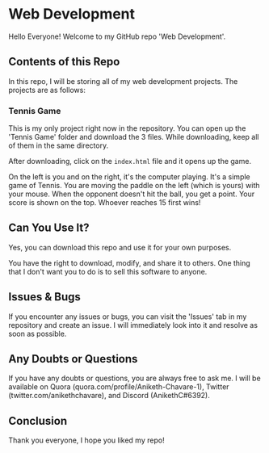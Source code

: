 # Web Development

Hello Everyone! Welcome to my GitHub repo 'Web Development'.

## Contents of this Repo

In this repo, I will be storing all of my web development projects. The projects are as follows:

### Tennis Game

This is my only project right now in the repository. You can open up the 'Tennis Game' folder and download the 3 files. While downloading, keep all of them in the same directory.

After downloading, click on the `index.html` file and it opens up the game.

On the left is you and on the right, it's the computer playing. It's a simple game of Tennis. You are moving the paddle on the left (which is yours) with your mouse. When the opponent doesn't hit the ball, you get a point. Your score is shown on the top. Whoever reaches 15 first wins!

## Can You Use It?

Yes, you can download this repo and use it for your own purposes.

You have the right to download, modify, and share it to others. One thing that I don't want you to do is to sell this software to anyone.

## Issues & Bugs

If you encounter any issues or bugs, you can visit the 'Issues' tab in my repository and create an issue. I will immediately look into it and resolve as soon as possible.

## Any Doubts or Questions

If you have any doubts or questions, you are always free to ask me. I will be available on Quora (quora.com/profile/Aniketh-Chavare-1), Twitter (twitter.com/anikethchavare), and Discord (AnikethC#6392).

## Conclusion

Thank you everyone, I hope you liked my repo!
